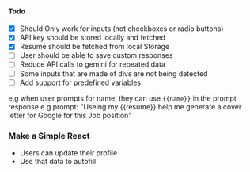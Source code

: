 #### Todo

- [x] Should Only work for inputs (not checkboxes or radio buttons)
- [x] API key should be stored locally and fetched
- [x] Resume should be fetched from local Storage
- [ ] User should be able to save custom responses
- [ ] Reduce API calls to gemini for repeated data
- [ ] Some inputs that are made of divs are not being detected
- [ ] Add support for predefined variables

e.g when user prompts for name, they can use `{{name}}` in the prompt response
e.g prompt: "Useing my {{resume}} help me generate a cover letter for Google for this Job position"

### Make a Simple React

- Users can update their profile
- Use that data to autofill
